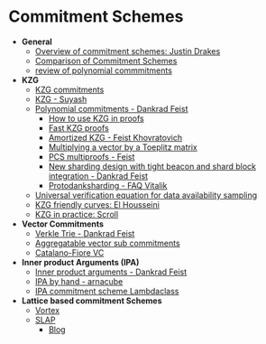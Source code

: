 # Commitment Schemes

- **General**
  - [Overview of commitment schemes: Justin Drakes](https://youtu.be/bz16BURH_u8)
  - [Comparison of Commitment Schemes](https://hackernoon.com/kzg10-ipa-fri-and-darks-analysis-of-polynomial-commitment-schemes)
  - [review of polynomial commmitments](https://research.polytope.technology/polynomial-commitments?utm_source=substack&utm_medium=email)
- **KZG**
  - [KZG commitments](https://alinush.github.io/2020/05/06/kzg-polynomial-commitments.html)
  - [KZG - Suyash](https://hackmd.io/@suyash67/BydEa7DaK)
  - [Polynomial commitments - Dankrad Feist](https://dankradfeist.de/ethereum/2020/06/16/kate-polynomial-commitments.html)
    - [How to use KZG in proofs](https://notes.ethereum.org/@dankrad/kzg_commitments_in_proofs#)
    - [Fast KZG proofs](https://alinush.github.io/2021/06/17/Feist-Khovratovich-technique-for-computing-KZG-proofs-fast.html)
    - [Amortized KZG - Feist Khovratovich](https://eprint.iacr.org/2023/033.pdf)
    - [Multiplying a vector by a Toeplitz matrix](https://alinush.github.io/2020/03/19/multiplying-a-vector-by-a-toeplitz-matrix.html)
    - [PCS multiproofs - Feist](https://dankradfeist.de/ethereum/2021/06/18/pcs-multiproofs.html)
    - [New sharding design with tight beacon and shard block integration - Dankrad Feist](https://notes.ethereum.org/@dankrad/new_sharding#)
    - [Protodanksharding - FAQ Vitalik](https://notes.ethereum.org/@vbuterin/proto_danksharding_faq#What-is-Danksharding)
  - [Universal verification equation for data availability sampling](https://ethresear.ch/t/a-universal-verification-equation-for-data-availability-sampling/13240)
  - [KZG friendly curves: El Housseini](https://ethresear.ch/t/yet-another-curve-but-the-curve-for-your-kzg/12861)
  - [KZG in practice: Scroll](https://scroll.io/blog/kzg#heading-0)
- **Vector Commitments**
  - [Verkle Trie - Dankrad Feist](https://dankradfeist.de/ethereum/2021/06/18/verkle-trie-for-eth1.html)
  - [Aggregatable vector sub commitments](https://alinush.github.io/2020/05/06/aggregatable-subvector-commitments-for-stateless-cryptocurrencies.html#aggregating-proofs-into-subvector-profs)
  - [Catalano-Fiore VC](https://alinush.github.io/2020/11/24/Catalano-Fiore-Vector-Commitments.html)
- **Inner product Arguments (IPA)** 
  - [Inner product arguments - Dankrad Feist](https://dankradfeist.de/ethereum/2021/07/27/inner-product-arguments.html)
  - [IPA by hand - arnacube](https://arnaucube.com/blog/ipa.html)
  - [IPA commitment scheme Lambdaclass](https://blog.lambdaclass.com/ipa-and-a-polynomial-commitment-scheme/)
- **Lattice based commitment Schemes**
  - [Vortex](https://eprint.iacr.org/2022/1633)
  - [SLAP](https://eprint.iacr.org/2023/1469)
    - [Blog](https://gfenzi.io/lattices/slap/)